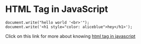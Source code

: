 # HTML Tag in JavaScript
```
document.write("hello world '<br>'");
document.write('<h1 style="color: aliceblue">hey</h1>');
```
Click on this link for more about knowing [html tag in javascript](../js/3.html%20tag%20in%20JavaScript.js)


